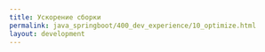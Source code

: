 ```yaml
---
title: Ускорение сборки
permalink: java_springboot/400_dev_experience/10_optimize.html
layout: development
---
```

